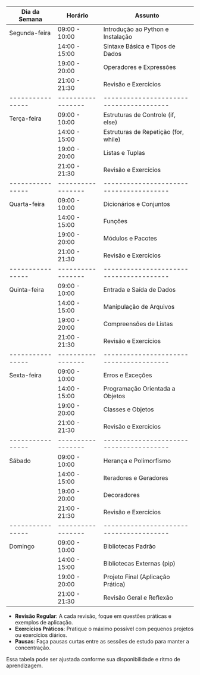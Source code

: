 
| Dia da Semana  | Horário         | Assunto                               |
|----------------|-----------------|---------------------------------------|
| Segunda-feira  | 09:00 - 10:00   | Introdução ao Python e Instalação     |
|                | 14:00 - 15:00   | Sintaxe Básica e Tipos de Dados       |
|                | 19:00 - 20:00   | Operadores e Expressões               |
|                | 21:00 - 21:30   | Revisão e Exercícios                  |
|----------------|-----------------|---------------------------------------|
| Terça-feira    | 09:00 - 10:00   | Estruturas de Controle (if, else)     |
|                | 14:00 - 15:00   | Estruturas de Repetição (for, while)  |
|                | 19:00 - 20:00   | Listas e Tuplas                       |
|                | 21:00 - 21:30   | Revisão e Exercícios                  |
|----------------|-----------------|---------------------------------------|
| Quarta-feira   | 09:00 - 10:00   | Dicionários e Conjuntos               |
|                | 14:00 - 15:00   | Funções                               |
|                | 19:00 - 20:00   | Módulos e Pacotes                     |
|                | 21:00 - 21:30   | Revisão e Exercícios                  |
|----------------|-----------------|---------------------------------------|
| Quinta-feira   | 09:00 - 10:00   | Entrada e Saída de Dados              |
|                | 14:00 - 15:00   | Manipulação de Arquivos               |
|                | 19:00 - 20:00   | Compreensões de Listas                |
|                | 21:00 - 21:30   | Revisão e Exercícios                  |
|----------------|-----------------|---------------------------------------|
| Sexta-feira    | 09:00 - 10:00   | Erros e Exceções                      |
|                | 14:00 - 15:00   | Programação Orientada a Objetos       |
|                | 19:00 - 20:00   | Classes e Objetos                     |
|                | 21:00 - 21:30   | Revisão e Exercícios                  |
|----------------|-----------------|---------------------------------------|
| Sábado         | 09:00 - 10:00   | Herança e Polimorfismo                |
|                | 14:00 - 15:00   | Iteradores e Geradores                |
|                | 19:00 - 20:00   | Decoradores                           |
|                | 21:00 - 21:30   | Revisão e Exercícios                  |
|----------------|-----------------|---------------------------------------|
| Domingo        | 09:00 - 10:00   | Bibliotecas Padrão                    |
|                | 14:00 - 15:00   | Bibliotecas Externas (pip)            |
|                | 19:00 - 20:00   | Projeto Final (Aplicação Prática)     |
|                | 21:00 - 21:30   | Revisão Geral e Reflexão              |

- **Revisão Regular**: A cada revisão, foque em questões práticas e exemplos de aplicação.
- **Exercícios Práticos**: Pratique o máximo possível com pequenos projetos ou exercícios diários.
- **Pausas**: Faça pausas curtas entre as sessões de estudo para manter a concentração.

Essa tabela pode ser ajustada conforme sua disponibilidade e ritmo de aprendizagem.
